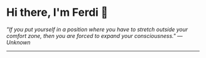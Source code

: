 <h1>Hi there, I'm Ferdi 👋</h1>

<p><em>
  "If you put yourself in a position where you have to stretch outside your comfort zone, then you are forced to expand your consciousness." — Unknown
</em></p>

---
